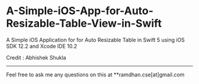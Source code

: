 # A-Simple-iOS-App-for-Auto-Resizable-Table-View-in-Swift
A Simple iOS Application for for Auto Resizable Table  in Swift 5 using iOS SDK 12.2 and Xcode IDE 10.2

Credit : Abhishek Shukla

-------------

Feel free to ask me any questions on this at **ramdhan.cse[at]gmail.com
